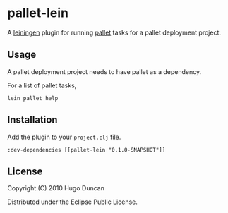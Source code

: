 # pallet-lein

A [leiningen](http://github.com/technomancy/leiningen) plugin for running
[pallet](http://github.com/hugoduncan/pallet) tasks for a pallet deployment
project.

## Usage

A pallet deployment project needs to have pallet as a dependency.

For a list of pallet tasks,

    lein pallet help


## Installation

Add the plugin to your `project.clj` file.

    :dev-dependencies [[pallet-lein "0.1.0-SNAPSHOT"]]

## License

Copyright (C) 2010 Hugo Duncan

Distributed under the Eclipse Public License.
